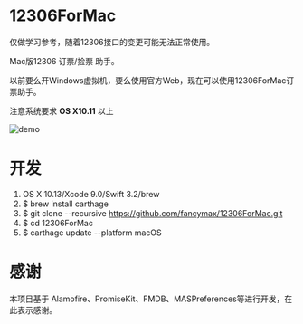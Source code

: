 # 12306ForMac

仅做学习参考，随着12306接口的变更可能无法正常使用。

Mac版12306 订票/捡票 助手。

以前要么开Windows虚拟机，要么使用官方Web，现在可以使用12306ForMac订票助手。

注意系统要求  **OS X10.11**  以上

![demo](screenshot/12306ForMac.jpg)

# 开发

1. OS X 10.13/Xcode 9.0/Swift 3.2/brew
2. $ brew install carthage
3. $ git clone --recursive https://github.com/fancymax/12306ForMac.git 
5. $ cd 12306ForMac
4. $ carthage update --platform macOS

# 感谢

本项目基于 Alamofire、PromiseKit、FMDB、MASPreferences等进行开发，在此表示感谢。

